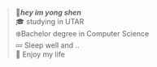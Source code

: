> :penguin:***hey im yong shen***\
> :mortar_board: studying in UTAR\
> :snowflake:Bachelor degree in Computer Science\
> :zzz: Sleep well and ..\
> :whale: Enjoy my life
>
> 
